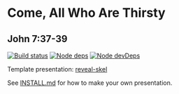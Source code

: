 # Come, All Who Are Thirsty
## John 7:37-39

[![Build status](https://api.travis-ci.com/sermons/thirsty.svg)](https://travis-ci.com/github/sermons/thirsty)
[![Node deps](https://david-dm.org/sermons/thirsty.svg)](https://david-dm.org/sermons/thirsty)
[![Node devDeps](https://david-dm.org/sermons/thirsty/dev-status.svg)](https://david-dm.org/sermons/thirsty?type=dev)

Template presentation: [reveal-skel](https://github.com/sermons/reveal-skel)

See [INSTALL.md](INSTALL.md)
for how to make your own presentation.
